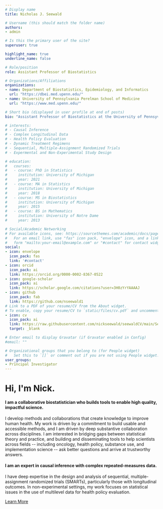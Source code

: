 ```yaml
---
# Display name
title: Nicholas J. Seewald

# Username (this should match the folder name)
authors:
- admin

# Is this the primary user of the site?
superuser: true

highlight_name: true
underline_name: false

# Role/position
role: Assistant Professor of Biostatistics

# Organizations/Affiliations
organizations:
- name: Department of Biostatistics, Epidemiology, and Informatics
  url: "https://dbei.med.upenn.edu/"
- name: University of Pennsylvania Perelman School of Medicine
  url: "https://www.med.upenn.edu/"

# Short bio (displayed in user profile at end of posts)
bio: "Assistant Professor of Biostatistics at the University of Pennsyvlania Perelman School of Medicine"

# interests:
# - Causal Inference
# - Complex Longitudinal Data
# - Health Policy Evaluation
# - Dynamic Treatment Regimens
# - Sequential, Multiple-Assignment Randomized Trials
# - Expermental and Non-Experimental Study Design

# education:
#   courses:
#   - course: PhD in Statistics
#     institution: University of Michigan
#     year: 2021
#   - course: MA in Statistics
#     institution: University of Michigan
#     year: 2018
#   - course: MS in Biostatistics
#     institution: University of Michigan
#     year: 2015
#   - course: BS in Mathematics
#     institution: University of Notre Dame
#     year: 2013

# Social/Academic Networking
# For available icons, see: https://sourcethemes.com/academic/docs/page-builder/#icons
#   For an email link, use "fas" icon pack, "envelope" icon, and a link in the
#   form "mailto:your-email@example.com" or "#contact" for contact widget.
social:
- icon: envelope
  icon_pack: fas
  link: '#contact'
- icon: orcid
  icon_pack: ai
  link: https://orcid.org/0000-0002-8367-0522
- icon: google-scholar
  icon_pack: ai
  link: https://scholar.google.com/citations?user=3H0zYrYAAAAJ
- icon: github
  icon_pack: fab
  link: https://github.com/nseewald1
# Link to a PDF of your resume/CV from the About widget.
# To enable, copy your resume/CV to `static/files/cv.pdf` and uncomment the lines below.
- icon: cv
  icon_pack: ai
  link: https://raw.githubusercontent.com/nickseewald/seewaldCV/main/Seewald-Curriculum-Vitae.pdf
  target: _blank

# Enter email to display Gravatar (if Gravatar enabled in Config)
#email: ""

# Organizational groups that you belong to (for People widget)
#   Set this to `[]` or comment out if you are not using People widget.
user_groups:
- Principal Investigator
---
```

<h1>Hi, I'm Nick.</h1>

#### I am a collaborative biostatistician who builds tools to enable high quality, impactful science. 

I develop methods and collaborations that create knowledge to improve human health.
My work is driven by a commitment to build usable and accessible methods, and 
I am driven by deep substantive collaboration across disciplines.
I am interested in bridging gaps between statistical theory and practice, and
building and disseminating tools to help scientists across fields -- including
oncology, health policy, substance use, and implementation science -- ask better
questions and arrive at trustworthy answers.  

#### I am an expert in causal inference with complex repeated-measures data. 

I have deep expertise in the design and analysis of sequential,
multiple-assignment randomized trials (SMARTs), particularly those with 
longitudinal outcomes. In non-experimental settings, my work focuses on
statistical issues in the use of multilevel data for health policy evaluation.


<!-- <a class="btn btn-outline-primary btn-lg" href="about">hi</a> -->
<a class="btn btn-outline-primary btn-lg" href="research">Learn More<i class="fas fa-arrow-right" style="padding-left: 0.7em;"></i> </a>
